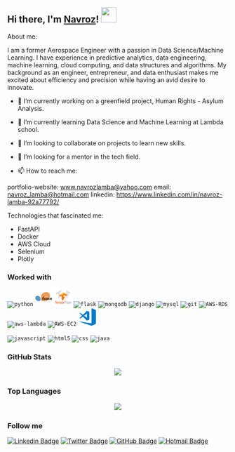 ## Hi there, I'm [Navroz](https://kishan0725.pythonanywhere.com/)! <img src="https://raw.githubusercontent.com/TheDudeThatCode/TheDudeThatCode/master/Assets/Hi.gif" width=35 height=35>

About me:

I am a former Aerospace Engineer with a passion in Data Science/Machine Learning. I have experience in predictive analytics, data engineering, machine learning, cloud computing, and data structures and algorithms. My background as an engineer, entrepreneur, and data enthusiast makes me excited about efficiency and precision while having an avid desire to innovate. 

- 🔭 I’m currently working on a greenfield project, Human Rights - Asylum Analysis. 
- 🌱 I’m currently learning Data Science and Machine Learning at Lambda school. 
- 👯 I’m looking to collaborate on projects to learn new skills. 
- 🤔 I’m looking for a mentor in the tech field. 

- 📫 How to reach me: 

portfolio-website: www.navrozlamba@yahoo.com
email: navroz_lamba@hotmail.com
linkedin: https://www.linkedin.com/in/navroz-lamba-92a77792/

Technologies that fascinated me:
- FastAPI
- Docker
- AWS Cloud
- Selenium
- Plotly

### Worked with 

<code><img height="40" src="https://devicons.github.io/devicon/devicon.git/icons/python/python-original.svg" title="python"></code>
<code><img height="40" src="https://raw.githubusercontent.com/github/explore/80688e429a7d4ef2fca1e82350fe8e3517d3494d/topics/scikit-learn/scikit-learn.png" title="sklearn"></code>
<code><img height="40" src="https://raw.githubusercontent.com/github/explore/80688e429a7d4ef2fca1e82350fe8e3517d3494d/topics/tensorflow/tensorflow.png" title="Tensorflow"></code>
<code><img height="40" src="https://www.vectorlogo.zone/logos/pocoo_flask/pocoo_flask-icon.svg" title="flask"></code>
<code><img height="40" src="https://devicons.github.io/devicon/devicon.git/icons/mongodb/mongodb-original-wordmark.svg" title="mongodb"></code>
<code><img height="40" src="https://devicons.github.io/devicon/devicon.git/icons/django/django-original.svg" title="django"></code>
<code><img height="40" src="https://devicons.github.io/devicon/devicon.git/icons/mysql/mysql-original-wordmark.svg" title="mysql"></code>
<code><img height="40" src="https://www.vectorlogo.zone/logos/git-scm/git-scm-icon.svg" title="git"></code>
<code><img height="40" src="https://cdn.worldvectorlogo.com/logos/aws-rds.svg" title="AWS-RDS"></code>
<code><img height="40" src="https://cdn.worldvectorlogo.com/logos/aws-lambda-1.svg" title="aws-lambda"></code>
<code><img height="40" src="https://cdn.worldvectorlogo.com/logo/aws-ec2.svg" title="AWS-EC2"></code>
<code><img height="40" src="https://raw.githubusercontent.com/github/explore/80688e429a7d4ef2fca1e82350fe8e3517d3494d/topics/visual-studio-code/visual-studio-code.png" title="vscode"></code>

<code><img height="40" src="https://devicons.github.io/devicon/devicon.git/icons/javascript/javascript-original.svg" title="javascript"></code>
<code><img height="40" src="https://devicons.github.io/devicon/devicon.git/icons/html5/html5-original-wordmark.svg" title="html5"></code>
<code><img height="40" src="https://devicons.github.io/devicon/devicon.git/icons/css3/css3-original-wordmark.svg" title="css"></code>
<code><img height="40" src="https://devicons.github.io/devicon/devicon.git/icons/java/java-original-wordmark.svg" title="java"></code>

### GitHub Stats

<p align="center">
  <a href = "https://github.com/navroz-lamba">
<img src="https://github-readme-stats-aj8vj7k8x.vercel.app/api?username=kishan0725&show_icons=true&title_color=ffc857&icon_color=8ac926&text_color=daf7dc&bg_color=151515&count_private=true&include_all_commits=true">
  </a>
 </p>
 
### Top Languages

<p align="center">
<a href = "https://github.com/navroz-lamba">
  <img src="https://github-readme-stats-aj8vj7k8x.vercel.app/api/top-langs/?username=navroz-lamba&layout=compact&title_color=ffc857&icon_color=8ac926&text_color=daf7dc&bg_color=151515&card_width=400">
</a>
</p>

### Follow me

[![Linkedin Badge](https://img.shields.io/badge/-Navroz%20Lamba-blue?style=flat-circle&logo=Linkedin&logoColor=white&link=https://www.linkedin.com/in/navroz-lamba-92a77792/)](https://www.linkedin.com/in/navroz-lamba-92a77792/) [![Twitter Badge](https://img.shields.io/badge/-@navroz0421-1ca0f1?style=flat-circle&labelColor=1ca0f1&logo=twitter&logoColor=white&link=https://twitter.com/Navroz21)](https://twitter.com/Navroz21) [![GitHub Badge](https://img.shields.io/badge/-@navroz-lamba-24292e?style=flat-circle&labelColor=24292e&logo=github&logoColor=white&link=https://github.com/navroz-lamba)](https://github.com/kishan0725) [![Hotmail Badge](https://img.shields.io/badge/-@navroz_lamba-d54b3d?style=flat-circle&labelColor=d54b3d&logo=gmail&logoColor=white&link=mailto:navroz_lamba@hotmail.com)](mailto:navroz_lamba@hotmail.com)

